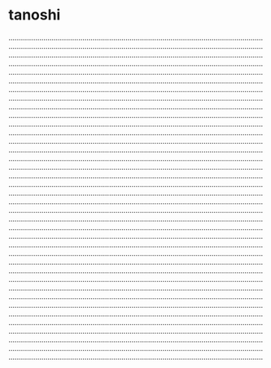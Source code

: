 # tanoshi
........................................................................................................................................................................................................................................................................................................................................................................................................................................................................................................................................................................................................................................................................................................................................................................................................................................................................................................................................................................................................................................................................................................................................................................................................................................................................................................................................................................................................................................................................................................................................................................................................................................................................................................................................................................................................................................................................................................................................................................................................................................................................................................................................................................................................................................................................................................................................................................................................................................................................................................................................................................................................................................................................................................................................................................................................................................................................................................................................................................................................................................................................................................................................................................................................................................................................................................................................................................................................................................................................................................................................................................................................................................................................................................................................................................................................................................................................................................................................................................................................................................................................................................................................................................................................................................................................................................................................................................................................................................................................................................................................................................................................................................................................................................................................................................................................................................................................................................